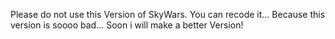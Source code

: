 Please do not use this Version of SkyWars.
You can recode it...
Because this version is soooo bad...
Soon i will make a better Version!
